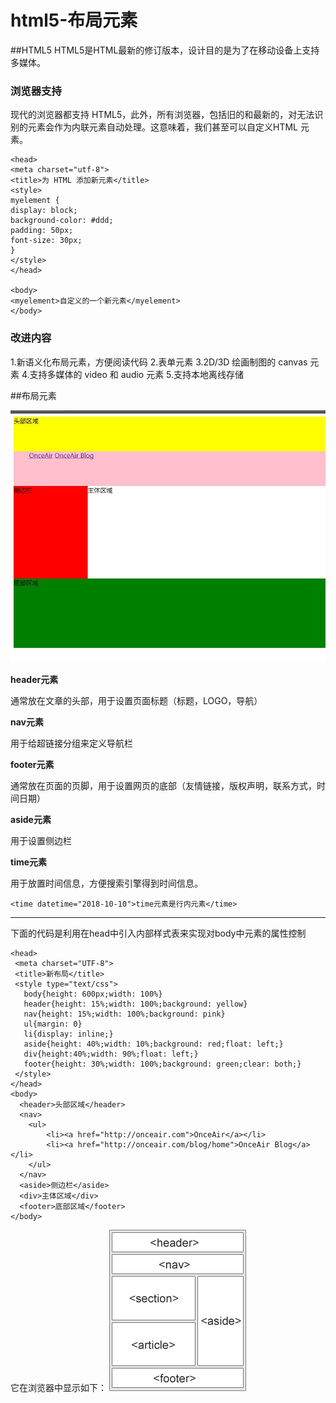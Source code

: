 html5-布局元素
===================

##HTML5
HTML5是HTML最新的修订版本，设计目的是为了在移动设备上支持多媒体。
###  浏览器支持
现代的浏览器都支持 HTML5，此外，所有浏览器，包括旧的和最新的，对无法识别的元素会作为内联元素自动处理。这意味着，我们甚至可以自定义HTML 元素。

    <head>
    <meta charset="utf-8">
    <title>为 HTML 添加新元素</title>
    <style>
    myelement {
	display: block;
	background-color: #ddd;
	padding: 50px;
	font-size: 30px;
    } 
    </style> 
    </head>

    <body>
    <myelement>自定义的一个新元素</myelement>
    </body>

###  改进内容
1.新语义化布局元素，方便阅读代码
2.表单元素
3.2D/3D 绘画制图的 canvas 元素
4.支持多媒体的 video 和 audio 元素
5.支持本地离线存储


##布局元素

![](./相关文件/14.jpg)

**header元素**

通常放在文章的头部，用于设置页面标题（标题，LOGO，导航）

**nav元素**

用于给超链接分组来定义导航栏

**footer元素**

通常放在页面的页脚，用于设置网页的底部（友情链接，版权声明，联系方式，时间日期）



**aside元素**

用于设置侧边栏

**time元素**

用于放置时间信息，方便搜索引擎得到时间信息。

    <time datetime="2018-10-10">time元素是行内元素</time>


----------

下面的代码是利用在head中引入内部样式表来实现对body中元素的属性控制

    <head>
	 <meta charset="UTF-8">
	 <title>新布局</title>
	 <style type="text/css">
	   body{height: 600px;width: 100%}
	   header{height: 15%;width: 100%;background: yellow}
	   nav{height: 15%;width: 100%;background: pink}
	   ul{margin: 0}
	   li{display: inline;}
	   aside{height: 40%;width: 10%;background: red;float: left;}
	   div{height:40%;width: 90%;float: left;}
	   footer{height: 30%;width: 100%;background: green;clear: both;}
     </style>
    </head>
    <body>
	  <header>头部区域</header>
	  <nav>
		<ul>
			<li><a href="http://onceair.com">OnceAir</a></li>
			<li><a href="http://onceair.com/blog/home">OnceAir Blog</a></li>
		</ul>
	  </nav>
	  <aside>侧边栏</aside>
	  <div>主体区域</div>
	  <footer>底部区域</footer>
    </body>
它在浏览器中显示如下：
![](./相关文件/14.2.gif)